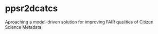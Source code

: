 # ppsr2dcatcs
Aproaching a model-driven solution for improving FAIR qualities of Citizen Science Metadata 
